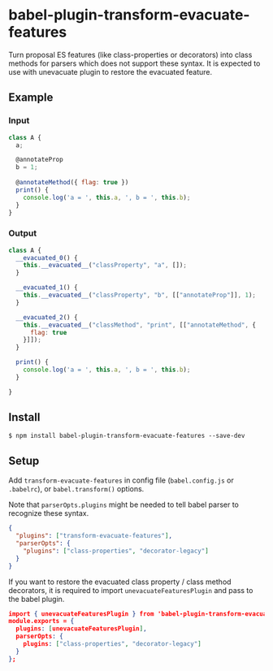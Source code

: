 # babel-plugin-transform-evacuate-features

Turn proposal ES features (like class-properties or decorators) into class methods for parsers which does not support these syntax.
It is expected to use with unevacuate plugin to restore the evacuated feature.

## Example

### Input

```javascript
class A {
  a;

  @annotateProp
  b = 1;
  
  @annotateMethod({ flag: true })
  print() {
    console.log('a = ', this.a, ', b = ', this.b);
  }
}
```

### Output

```javascript
class A {
  __evacuated_0() {
    this.__evacuated__("classProperty", "a", []);
  }

  __evacuated_1() {
    this.__evacuated__("classProperty", "b", [["annotateProp"]], 1);
  }

  __evacuated_2() {
    this.__evacuated__("classMethod", "print", [["annotateMethod", {
      flag: true
    }]]);
  }

  print() {
    console.log('a = ', this.a, ', b = ', this.b);
  }

}
```

## Install

```
$ npm install babel-plugin-transform-evacuate-features --save-dev
```

## Setup

Add `transform-evacuate-features` in config file (`babel.config.js` or `.babelrc`), or `babel.transform()` options.

Note that `parserOpts.plugins` might be needed to tell babel parser to recognize these syntax.

```json
{
  "plugins": ["transform-evacuate-features"],
  "parserOpts": {
    "plugins": ["class-properties", "decorator-legacy"]
  }
}
```

If you want to restore the evacuated class property / class method decorators, it is required to import `unevacuateFeaturesPlugin` and pass to the babel plugin.

```json
import { unevacuateFeaturesPlugin } from 'babel-plugin-transform-evacuate-features';
module.exports = {
  plugins: [unevacuateFeaturesPlugin],
  parserOpts: {
    plugins: ["class-properties", "decorator-legacy"]
  }
};
```
